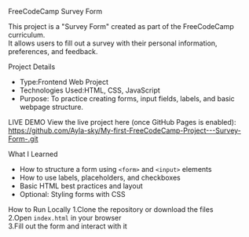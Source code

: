FreeCodeCamp Survey Form

This project is a "Survey Form" created as part of the FreeCodeCamp curriculum.  
It allows users to fill out a survey with their personal information, preferences, and feedback.

Project Details
- Type:Frontend Web Project  
- Technologies Used:HTML, CSS, JavaScript  
- Purpose: To practice creating forms, input fields, labels, and basic webpage structure.

LIVE DEMO 
View the live project here (once GitHub Pages is enabled):  
https://github.com/Ayla-sky/My-first-FreeCodeCamp-Project---Survey-Form-.git 

What I Learned
- How to structure a form using `<form>` and `<input>` elements  
- How to use labels, placeholders, and checkboxes  
- Basic HTML best practices and layout  
- Optional: Styling forms with CSS

How to Run Locally
1.Clone the repository or download the files  
2.Open `index.html` in your browser  
3.Fill out the form and interact with it
